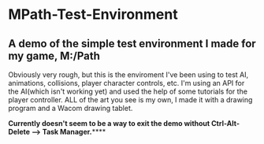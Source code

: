 # MPath-Test-Environment
A demo of the simple test environment I made for my game, M:/Path
----------------------------------------------------------------
Obviously very rough, but this is the enviroment I've been using to test AI, animations, collisions, player character controls, etc. 
I'm using an API for the AI(which isn't working yet) and used the help of some tutorials for the player controller. 
ALL of the art you see is my own, I made it with a drawing program and a Wacom drawing tablet.

**************Currently doesn't seem to be a way to exit the demo without Ctrl-Alt-Delete --> Task Manager.******************
